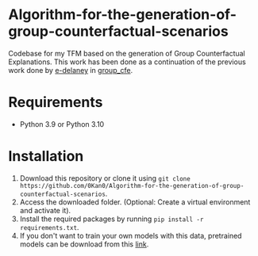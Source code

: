 # Algorithm-for-the-generation-of-group-counterfactual-scenarios
Codebase for my TFM based on the generation of Group Counterfactual Explanations. This work has been done as a continuation of the previous work done by [e-delaney](https://github.com/e-delaney) in [group_cfe](https://github.com/e-delaney/group_cfe).

# Requirements
  - Python 3.9 or Python 3.10

# Installation
  1. Download this repository or clone it using `git clone https://github.com/0Kan0/Algorithm-for-the-generation-of-group-counterfactual-scenarios`.
  2. Access the downloaded folder. (Optional: Create a virtual environment and activate it).
  3. Install the required packages by running `pip install -r requirements.txt`.
  4. If you don't want to train your own models with this data, pretrained models can be download from this [link](https://drive.google.com/drive/folders/1j5gimtU-vus5VvjpsUaEPURg3Kkpi0tO?usp=sharing).
